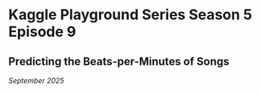 # Kaggle Playground Series Season 5 Episode 9

## Predicting the Beats-per-Minutes of Songs

*September 2025*